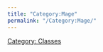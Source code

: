 ```yaml
---
title: "Category:Mage"
permalink: "/Category:Mage/"
---
```


[Category: Classes](Category:_Classes "wikilink")